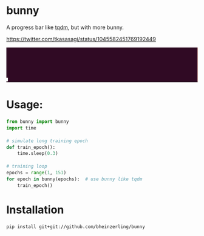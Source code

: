 # bunny

A progress bar like [tqdm](https://github.com/tqdm/tqdm), but with more bunny.

https://twitter.com/tkasasagi/status/1045582451769192449

![bunny training](bunny.gif)

# Usage:

```Python
from bunny import bunny
import time

# simulate long training epoch
def train_epoch():
	time.sleep(0.3)

# training loop
epochs = range(1, 151)
for epoch in bunny(epochs):  # use bunny like tqdm
	train_epoch()
```

# Installation

```
pip install git+git://github.com/bheinzerling/bunny
```
